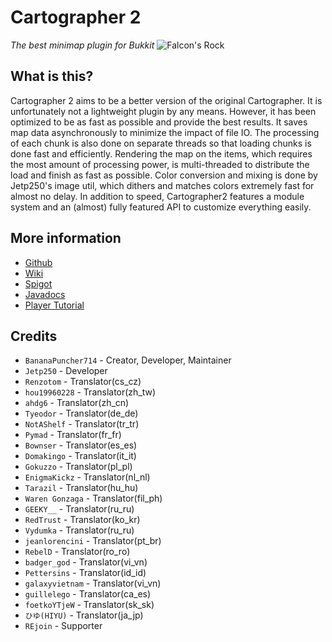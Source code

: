 # Cartographer 2
*The best minimap plugin for Bukkit*
![Falcon's Rock](https://i.imgur.com/RCkxvQ4.png)

## What is this?
Cartographer 2 aims to be a better version of the original Cartographer. It is unfortunately not a lightweight plugin by any means. However, it has been optimized to be as fast as possible and provide the best results. It saves map data asynchronously to minimize the impact of file IO. The processing of each chunk is also done on separate threads so that loading chunks is done fast and efficiently. Rendering the map on the items, which requires the most amount of processing power, is multi-threaded to distribute the load and finish as fast as possible. Color conversion and mixing is done by Jetp250's image util, which dithers and matches colors extremely fast for almost no delay. In addition to speed, Cartographer2 features a module system and an (almost) fully featured API to customize everything easily.

## More information
- [Github](https://github.com/BananaPuncher714/Cartographer2)
- [Wiki](https://github.com/BananaPuncher714/Cartographer2/wiki)
- [Spigot](https://www.spigotmc.org/resources/46922/)
- [Javadocs](https://bananapuncher714.github.io/Cartographer2/)
- [Player Tutorial](https://github.com/BananaPuncher714/Cartographer2/wiki/Player-Tutorial)

## Credits
- `BananaPuncher714` - Creator, Developer, Maintainer
- `Jetp250` - Developer
- `Renzotom` - Translator(cs_cz)
- `hou19960228` - Translator(zh_tw)
- `ahdg6` - Translator(zh_cn)
- `Tyeodor` - Translator(de_de)
- `NotAShelf` - Translator(tr_tr)
- `Pymad` - Translator(fr_fr)
- `Bownser` - Translator(es_es)
- `Domakingo` - Translator(it_it)
- `Gokuzzo` - Translator(pl_pl)
- `EnigmaKickz` - Translator(nl_nl)
- `Tarazil` - Translator(hu_hu)
- `Waren Gonzaga` - Translator(fil_ph)
- `GEEKY__` - Translator(ru_ru)
- `RedTrust` - Translator(ko_kr)
- `Vydumka` - Translator(ru_ru)
- `jeanlorencini` - Translator(pt_br)
- `RebelD` - Translator(ro_ro)
- `badger_god` - Translator(vi_vn)
- `Pettersins` - Translator(id_id)
- `galaxyvietnam` - Translator(vi_vn)
- `guillelego` - Translator(ca_es)
- `foetkoYTjeW` - Translator(sk_sk)
- `ひゆ(HIYU)` - Translator(ja_jp)
- `REjoin` - Supporter